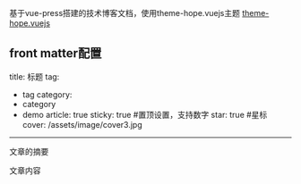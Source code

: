 基于vue-press搭建的技术博客文档，使用theme-hope.vuejs主题
[theme-hope.vuejs](https://theme-hope.vuejs.press/)

front matter配置
---
title: 标题
tag: 
  - tag
category:
  - category
  - demo
article: true
sticky: true #置顶设置，支持数字
star: true #星标
cover: /assets/image/cover3.jpg

---
文章的摘要
<!-- more -->
文章内容